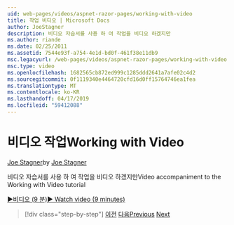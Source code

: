 ```yaml
---
uid: web-pages/videos/aspnet-razor-pages/working-with-video
title: 작업 비디오 | Microsoft Docs
author: JoeStagner
description: 비디오 자습서를 사용 하 여 작업을 비디오 하겠지만
ms.author: riande
ms.date: 02/25/2011
ms.assetid: 7544e93f-a754-4e1d-bd0f-461f38e11db9
msc.legacyurl: /web-pages/videos/aspnet-razor-pages/working-with-video
msc.type: video
ms.openlocfilehash: 1682565cb872ed999c1285ddd2641a7afe02c4d2
ms.sourcegitcommit: 0f1119340e4464720cfd16d0ff15764746ea1fea
ms.translationtype: MT
ms.contentlocale: ko-KR
ms.lasthandoff: 04/17/2019
ms.locfileid: "59412088"
---
```

# <a name="working-with-video"></a><span data-ttu-id="2bb2d-103">비디오 작업</span><span class="sxs-lookup"><span data-stu-id="2bb2d-103">Working with Video</span></span>

<span data-ttu-id="2bb2d-104">[Joe Stagner](https://github.com/JoeStagner)</span><span class="sxs-lookup"><span data-stu-id="2bb2d-104">by [Joe Stagner](https://github.com/JoeStagner)</span></span>

<span data-ttu-id="2bb2d-105">비디오 자습서를 사용 하 여 작업을 비디오 하겠지만</span><span class="sxs-lookup"><span data-stu-id="2bb2d-105">Video accompaniment to the Working with Video tutorial</span></span>

[<span data-ttu-id="2bb2d-106">&#9654;비디오 (9 분)</span><span class="sxs-lookup"><span data-stu-id="2bb2d-106">&#9654; Watch video (9 minutes)</span></span>](https://channel9.msdn.com/Blogs/ASP-NET-Site-Videos/working-with-video)

> [!div class="step-by-step"]
> <span data-ttu-id="2bb2d-107">[이전](working-with-images.md)
> [다음](adding-email-to-your-web-site.md)</span><span class="sxs-lookup"><span data-stu-id="2bb2d-107">[Previous](working-with-images.md)
[Next](adding-email-to-your-web-site.md)</span></span>
